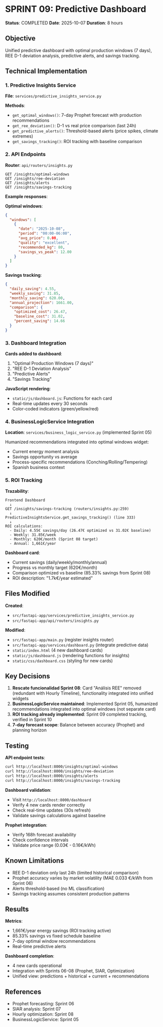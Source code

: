 # SPRINT 09: Predictive Dashboard

**Status**: COMPLETED
**Date**: 2025-10-07
**Duration**: 8 hours

## Objective

Unified predictive dashboard with optimal production windows (7 days), REE D-1 deviation analysis, predictive alerts, and savings tracking.

## Technical Implementation

### 1. Predictive Insights Service

**File**: `services/predictive_insights_service.py`

**Methods**:
- `get_optimal_windows()`: 7-day Prophet forecast with production recommendations
- `get_ree_deviation()`: D-1 vs real price comparison (last 24h)
- `get_predictive_alerts()`: Threshold-based alerts (price spikes, climate extremes)
- `get_savings_tracking()`: ROI tracking with baseline comparison

### 2. API Endpoints

**Router**: `api/routers/insights.py`

```
GET /insights/optimal-windows
GET /insights/ree-deviation
GET /insights/alerts
GET /insights/savings-tracking
```

**Example responses**:

**Optimal windows**:
```json
{
  "windows": [
    {
      "date": "2025-10-08",
      "period": "00:00-06:00",
      "avg_price": 0.08,
      "quality": "excellent",
      "recommended_kg": 80,
      "savings_vs_peak": 12.00
    }
  ]
}
```

**Savings tracking**:
```json
{
  "daily_saving": 4.55,
  "weekly_saving": 31.85,
  "monthly_saving": 620.00,
  "annual_projection": 1661.00,
  "comparison": {
    "optimized_cost": 26.47,
    "baseline_cost": 31.02,
    "percent_saving": 14.66
  }
}
```

### 3. Dashboard Integration

**Cards added to dashboard**:
1. "Optimal Production Windows (7 days)"
2. "REE D-1 Deviation Analysis"
3. "Predictive Alerts"
4. "Savings Tracking"

**JavaScript rendering**:
- `static/js/dashboard.js`: Functions for each card
- Real-time updates every 30 seconds
- Color-coded indicators (green/yellow/red)

### 4. BusinessLogicService Integration

**Location**: `services/business_logic_service.py` (implemented Sprint 05)

Humanized recommendations integrated into optimal windows widget:
- Current energy moment analysis
- Savings opportunity vs average
- Process-specific recommendations (Conching/Rolling/Tempering)
- Spanish business context

### 5. ROI Tracking

**Trazability**:
```
Frontend Dashboard
  ↓
GET /insights/savings-tracking (routers/insights.py:259)
  ↓
PredictiveInsightsService.get_savings_tracking() (line 333)
  ↓
ROI calculations:
  - Daily: 4.55€ savings/day (26.47€ optimized vs 31.02€ baseline)
  - Weekly: 31.85€/week
  - Monthly: 620€/month (Sprint 08 target)
  - Annual: 1,661€/year
```

**Dashboard card**:
- Current savings (daily/weekly/monthly/annual)
- Progress vs monthly target (620€/month)
- Comparison optimized vs baseline (85.33% savings from Sprint 08)
- ROI description: "1.7k€/year estimated"

## Files Modified

**Created**:
- `src/fastapi-app/services/predictive_insights_service.py`
- `src/fastapi-app/api/routers/insights.py`

**Modified**:
- `src/fastapi-app/main.py` (register insights router)
- `src/fastapi-app/services/dashboard.py` (integrate predictive data)
- `static/index.html` (4 new dashboard cards)
- `static/js/dashboard.js` (rendering functions for insights)
- `static/css/dashboard.css` (styling for new cards)

## Key Decisions

1. **Rescate funcionalidad Sprint 08**: Card "Análisis REE" removed (redundant with Hourly Timeline), functionality integrated into unified widgets
2. **BusinessLogicService maintained**: Implemented Sprint 05, humanized recommendations integrated into optimal windows (not separate card)
3. **ROI tracking already implemented**: Sprint 09 completed tracking, verified in Sprint 10
4. **7-day forecast scope**: Balance between accuracy (Prophet) and planning horizon

## Testing

**API endpoint tests**:
```bash
curl http://localhost:8000/insights/optimal-windows
curl http://localhost:8000/insights/ree-deviation
curl http://localhost:8000/insights/alerts
curl http://localhost:8000/insights/savings-tracking
```

**Dashboard validation**:
- Visit `http://localhost:8000/dashboard`
- Verify 4 new cards render correctly
- Check real-time updates (30s refresh)
- Validate savings calculations against baseline

**Prophet integration**:
- Verify 168h forecast availability
- Check confidence intervals
- Validate price range (0.03€ - 0.16€/kWh)

## Known Limitations

- REE D-1 deviation only last 24h (limited historical comparison)
- Prophet accuracy varies by market volatility (MAE 0.033 €/kWh from Sprint 06)
- Alerts threshold-based (no ML classification)
- Savings tracking assumes consistent production patterns

## Results

**Metrics**:
- 1,661€/year energy savings (ROI tracking active)
- 85.33% savings vs fixed schedule baseline
- 7-day optimal window recommendations
- Real-time predictive alerts

**Dashboard completion**:
- 4 new cards operational
- Integration with Sprints 06-08 (Prophet, SIAR, Optimization)
- Unified view: predictions + historical + current + recommendations

## References

- Prophet forecasting: Sprint 06
- SIAR analysis: Sprint 07
- Hourly optimization: Sprint 08
- BusinessLogicService: Sprint 05
